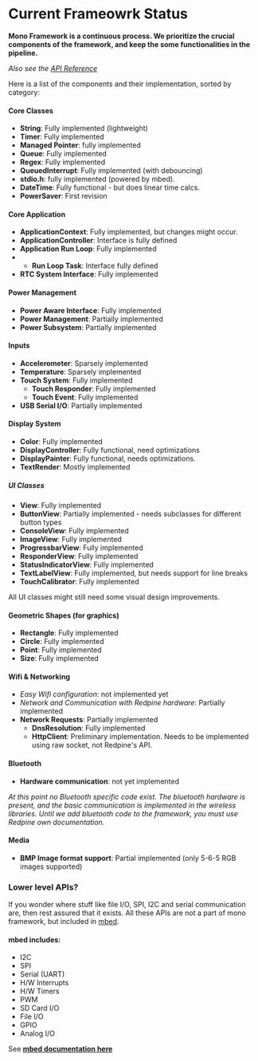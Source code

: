 # Current Frameowrk Status

**Mono Framework is a continuous process. We prioritize the crucial components of the framework, and keep the some functionalities in the pipeline.**

_Also see the [API Reference](reference/reference.md)_

Here is a list of the components and their implementation, sorted by category:

#### Core Classes

* **String**: Fully implemented (lightweight)
* **Timer**: Fully implemented
* **Managed Pointer**: fully implemented
* **Queue**: Fully implemented
* **Regex**: Fully implemented
* **QueuedInterrupt**: Fully implemented (with debouncing)
* **stdio.h**: fully implemented (powered by mbed).
* **DateTime**: Fully functional - but does linear time calcs.
* **PowerSaver**: First revision

#### Core Application

* **ApplicationContext**: Fully implemented, but changes might occur.
* **ApplicationController**: Interface is fully defined
* **Application Run Loop**: Fully implemented
* * **Run Loop Task**: Interface fully defined
* **RTC System Interface**: Fully implemented

#### Power Management

* **Power Aware Interface**: Fully implemented
* **Power Management**: Partially implemented
* **Power Subsystem**: Partially implemented

#### Inputs

* **Accelerometer**: Sparsely implemented
* **Temperature**: Sparsely implemented
* **Touch System**: Fully implemented
	* **Touch Responder**: Fully implemented
 	* **Touch Event**: Fully implemented
* **USB Serial I/O**: Partially implemented
 
#### Display System

* **Color**: Fully implemented
* **DisplayController**: Fully functional, need optimizations
* **DisplayPainter**: Fully functional, needs optimizations.
* **TextRender**: Mostly implemented

##### UI Classes

* **View**: Fully implemented
* **ButtonView**: Partially implemented - needs subclasses for different button types
* **ConsoleView**: Fully implemented
* **ImageView**: Fully implemented
* **ProgressbarView**: Fully implemented
* **ResponderView**: Fully implemented
* **StatusIndicatorView**: Fully implemented
* **TextLabelView**: Fully implemented, but needs support for line breaks
* **TouchCalibrator**: Fully implemented

All UI classes might still need some visual design improvements.

#### Geometric Shapes (for graphics)

* **Rectangle**: Fully implemented
* **Circle**: Fully implemented
* **Point**: Fully implemented
* **Size**: Fully implemented

#### Wifi & Networking

* *Easy Wifi configuration*: not implemented yet
* *Network and Communication with Redpine hardware*: Partially implemented
* **Network Requests**: Partially implemented
	* **DnsResolution**: Fully implemented
	* **HttpClient**: Preliminary implementation. Needs to be implemented using raw socket, not Redpine's API.

#### Bluetooth

* **Hardware communication**: not yet implemented

*At this point no Bluetooth specific code exist. The bluetooth hardware is present, and the basic communication is implemented in the wireless libraries. Until we add bluetooth code to the framework, you must use Redpine own documentation.*

#### Media

* **BMP Image format support**: Partial implemented (only 5-6-5 RGB images supported)

### Lower level APIs?

If you wonder where stuff like file I/O, SPI, I2C and serial communication are, then rest assured that it exists. All these APIs are not a part of mono framework, but included in [mbed](https://developer.mbed.org/).

#### mbed includes:

* I2C
* SPI
* Serial (UART)
* H/W Interrupts
* H/W Timers
* PWM
* SD Card I/O
* File I/O
* GPIO
* Analog I/O
 
 See **[mbed documentation here](https://developer.mbed.org/handbook/Homepage)**
